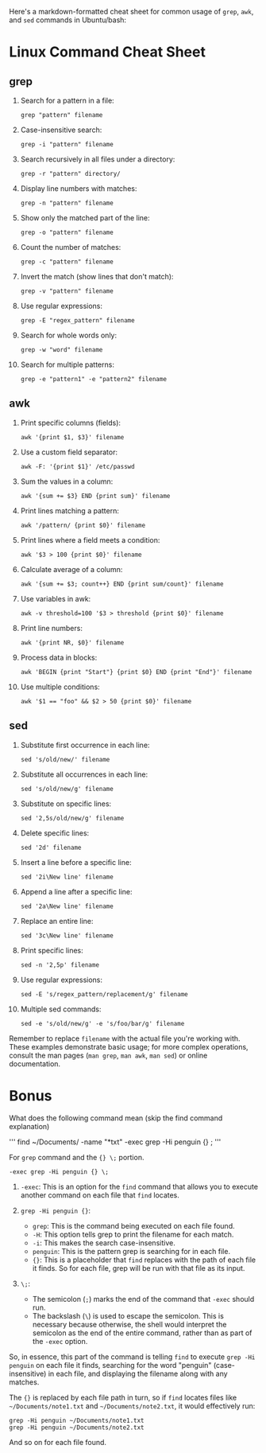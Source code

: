 Here's a markdown-formatted cheat sheet for common usage of `grep`, `awk`, and `sed` commands in Ubuntu/bash:

# Linux Command Cheat Sheet

## grep

1. Search for a pattern in a file:
   ```
   grep "pattern" filename
   ```

2. Case-insensitive search:
   ```
   grep -i "pattern" filename
   ```

3. Search recursively in all files under a directory:
   ```
   grep -r "pattern" directory/
   ```

4. Display line numbers with matches:
   ```
   grep -n "pattern" filename
   ```

5. Show only the matched part of the line:
   ```
   grep -o "pattern" filename
   ```

6. Count the number of matches:
   ```
   grep -c "pattern" filename
   ```

7. Invert the match (show lines that don't match):
   ```
   grep -v "pattern" filename
   ```

8. Use regular expressions:
   ```
   grep -E "regex_pattern" filename
   ```

9. Search for whole words only:
   ```
   grep -w "word" filename
   ```

10. Search for multiple patterns:
    ```
    grep -e "pattern1" -e "pattern2" filename
    ```

## awk

1. Print specific columns (fields):
   ```
   awk '{print $1, $3}' filename
   ```

2. Use a custom field separator:
   ```
   awk -F: '{print $1}' /etc/passwd
   ```

3. Sum the values in a column:
   ```
   awk '{sum += $3} END {print sum}' filename
   ```

4. Print lines matching a pattern:
   ```
   awk '/pattern/ {print $0}' filename
   ```

5. Print lines where a field meets a condition:
   ```
   awk '$3 > 100 {print $0}' filename
   ```

6. Calculate average of a column:
   ```
   awk '{sum += $3; count++} END {print sum/count}' filename
   ```

7. Use variables in awk:
   ```
   awk -v threshold=100 '$3 > threshold {print $0}' filename
   ```

8. Print line numbers:
   ```
   awk '{print NR, $0}' filename
   ```

9. Process data in blocks:
   ```
   awk 'BEGIN {print "Start"} {print $0} END {print "End"}' filename
   ```

10. Use multiple conditions:
    ```
    awk '$1 == "foo" && $2 > 50 {print $0}' filename
    ```

## sed

1. Substitute first occurrence in each line:
   ```
   sed 's/old/new/' filename
   ```

2. Substitute all occurrences in each line:
   ```
   sed 's/old/new/g' filename
   ```

3. Substitute on specific lines:
   ```
   sed '2,5s/old/new/g' filename
   ```

4. Delete specific lines:
   ```
   sed '2d' filename
   ```

5. Insert a line before a specific line:
   ```
   sed '2i\New line' filename
   ```

6. Append a line after a specific line:
   ```
   sed '2a\New line' filename
   ```

7. Replace an entire line:
   ```
   sed '3c\New line' filename
   ```

8. Print specific lines:
   ```
   sed -n '2,5p' filename
   ```

9. Use regular expressions:
   ```
   sed -E 's/regex_pattern/replacement/g' filename
   ```

10. Multiple sed commands:
    ```
    sed -e 's/old/new/g' -e 's/foo/bar/g' filename
    ```

Remember to replace `filename` with the actual file you're working with. These examples demonstrate basic usage; for more complex operations, consult the man pages (`man grep`, `man awk`, `man sed`) or online documentation.

# Bonus
What does the following command mean (skip the find command explanation)

'''
find ~/Documents/ -name "*txt" -exec grep -Hi penguin {} ;
'''

For `grep` command and the `{} \;` portion.

```
-exec grep -Hi penguin {} \;
```

1. `-exec`: This is an option for the `find` command that allows you to execute another command on each file that `find` locates.

2. `grep -Hi penguin {}`:
   - `grep`: This is the command being executed on each file found.
   - `-H`: This option tells grep to print the filename for each match.
   - `-i`: This makes the search case-insensitive.
   - `penguin`: This is the pattern grep is searching for in each file.
   - `{}`: This is a placeholder that `find` replaces with the path of each file it finds. So for each file, grep will be run with that file as its input.

3. `\;`: 
   - The semicolon (`;`) marks the end of the command that `-exec` should run.
   - The backslash (`\`) is used to escape the semicolon. This is necessary because otherwise, the shell would interpret the semicolon as the end of the entire command, rather than as part of the `-exec` option.

So, in essence, this part of the command is telling `find` to execute `grep -Hi penguin` on each file it finds, searching for the word "penguin" (case-insensitive) in each file, and displaying the filename along with any matches.

The `{}` is replaced by each file path in turn, so if `find` locates files like `~/Documents/note1.txt` and `~/Documents/note2.txt`, it would effectively run:

```
grep -Hi penguin ~/Documents/note1.txt
grep -Hi penguin ~/Documents/note2.txt
```

And so on for each file found.